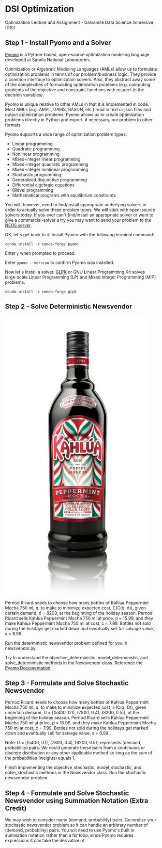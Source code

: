# DSI Optimization
Optimization Lecture and Assignment - Galvanize Data Science Immersive (DSI)

## Step 1 - Install Pyomo and a Solver
[Pyomo](http://www.pyomo.org/) is a Python-based, open-source optimization modeling language developed at Sandia National Laboratories.

Optimization or Algebraic Modeling Languages (AMLs) allow us to formulate optimization problems in terms of our problem/business logic.  They provide a common interface to optimization solvers.  Also, they abstract away some of the complexities of formulating optimization problems (e.g. computing gradients of the objective and constraint functions with respect to the decision variables).

Pyomo is unique relative to other AMLs in that it is implemented in code.  Most AMLs (e.g. AMPL, GAMS, RASON, etc.) read in text or json files and output optimization problems.  Pyomo allows us to create optimization problems directly in Python and export, if necessary, our problem to other formats.

Pyomo supports a wide range of optimization problem types:

* Linear programming
* Quadratic programming
* Nonlinear programming
* Mixed-integer linear programming
* Mixed-integer quadratic programming
* Mixed-integer nonlinear programming
* Stochastic programming
* Generalized disjunctive programming
* Differential algebraic equations
* Bilevel programming
* Mathematical programs with equilibrium constraints

You will, however, need to find/install appropriate underlying solvers in order to actually solve these problem types. We will stick with open-source solvers today. If you ever can't find/install an appropriate solver or want to give a commercial-solver a try you may want to send your problem to the [NEOS server](https://neos-server.org/neos/).

OK, let's get back to it. Install Pyomo with the following terminal command:

```
conda install -c conda-forge pyomo
```

Enter ```y``` when prompted to proceed.

Enter ```pyomo --version``` to confirm Pyomo was installed.

Now let's install a solver. [GLPK](https://www.gnu.org/software/glpk/) or GNU Linear Programming Kit solves large-scale Linear Programming (LP) and Mixed Integer Programming (MIP) problems.

```
conda install -c conda-forge glpk
```

## Step 2 - Solve Deterministic Newsvendor

![](img/kahlua-peppermint-mocha.jpg)

Pernod Ricard needs to choose how many bottles of Kahlua Peppermint Mocha 750 ml, q, to make to minimize expected cost, 𝔼(C(q, d)), given certain demand, d = 8200, at the beginning of the holiday season.  Pernod Ricard sells Kahlua Peppermint Mocha 750 ml at price, p = 15.99, and they make Kahlua Peppermint Mocha 750 ml at cost, c = 7.99.  Bottles not sold during the holidays get marked down and eventually sell for salvage value, s = 6.99.

Run the deterministic newsvendor problem defined for you in newsvendor.py.

Try to understand the objective_deterministic, model_deterministic, and solve_deterministic methods in the Newsvendor class. Reference the [Pyomo Documentation](https://software.sandia.gov/downloads/pub/coopr/CooprGettingStarted.html).

## Step 3 - Formulate and Solve Stochastic Newsvendor

Pernod Ricard needs to choose how many bottles of Kahlua Peppermint Mocha 750 ml, q, to make to minimize expected cost, 𝔼(C(q, D)), given uncertain demand, D = [(5400, 0.1), (7800, 0.4), (8200, 0.5)], at the beginning of the holiday season.  Pernod Ricard sells Kahlua Peppermint Mocha 750 ml at price, p = 15.99, and they make Kahlua Peppermint Mocha 750 ml at cost, c = 7.99.  Bottles not sold during the holidays get marked down and eventually sell for salvage value, s = 6.99.

Note: D = [(5400, 0.1), (7800, 0.4), (8200, 0.5)] represents (demand, probability) pairs. We could generate these pairs from a continuous or discrete distribution or any other applicable method so long as the sum of the probabilities (weights) equals 1.   

Finish implementing the objective_stochastic, model_stochastic, and solve_stochastic methods in the Newsvendor class.  Run the stochastic newsvendor problem.

## Step 4 - Formulate and Solve Stochastic Newsvendor using Summation Notation (Extra Credit)

We may wish to consider many (demand, probability) pairs. Generalize your stochastic newsvendor problem so it can handle an arbitrary number of (demand, probability) pairs. You will need to use Pyomo's built in summation notation rather than a for loop, since Pyomo requires expressions it can take the derivative of. 



